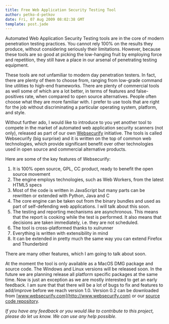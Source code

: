```yaml
---
title: Free Web Application Security Testing Tool
author: petko-d-petkov
date: Fri, 07 Aug 2009 08:02:38 GMT
template: post.jade
---
```


Automated Web Application Security Testing tools are in the core of modern penetration testing practices. You cannot rely 100% on the results they produce, without considering seriously their limitations. However, because these tools are so good at picking the low-hanging fruit by employing force and repetition, they still have a place in our arsenal of penetrating testing equipment.

These tools are not unfamiliar to modern day penetration testers. In fact, there are plenty of them to choose from, ranging from low-grade command line utilities to high-end frameworks. There are plenty of commercial tools as well some of which are a lot better, in terms of features and false-positives rate, when compared to open source alternatives. People often choose what they are more familiar with. I prefer to use tools that are right for the job without discriminating a particular operating system, platform, and style.

Without further ado, I would like to introduce to you yet another tool to compete in the market of automated web application security scanners (not only), released as part of our own [Websecurify](http://www.websecurify.com) initiative. The tools is called Websecurify (big surprise) and it is written on the top of common web technologies, which provide significant benefit over other technologies used in open source and commercial alternative products.

Here are some of the key features of Websecurify:

1. It is 100% open source, GPL, CC product, ready to benefit the open source movement
2. The engine employs technologies, such as Web Workers, from the latest HTML5 specs
3. Most of the code is written in JavaScript but many parts can be rewritten or extended with Python, Java and C
4. The core engine can be taken out from the binary bundles and used as part of self-defending web applications. I will talk about this soon.
5. The testing and reporting mechanisms are asynchronous. This means that the report is cooking while the test is performed. It also means that decisions are taken immediately, i.e. they are not scheduled.
6. The tool is cross-platformed thanks to xulrunner
7. Everything is written with extensibility in mind
8. It can be extended in pretty much the same way you can extend Firefox and Thunderbird

There are many other features, which I am going to talk about soon.

At the moment the tool is only available as a MacOS DMG package and source code. The Windows and Linux versions will be released soon. In the future we are planning release all platform specific packages at the same time. Now is just an exception as we are mostly interested to get an early feedback. I am sure that that there will be a lot of bugs to fix and features to add/improve before we reach version 1.0. Version 0.2 can be downloaded from [www.websecurify.com](http://www.websecurify.com) or our [source code repository](http://code.google.com/p/websecurify/).

_If you have any feedback or you would like to contribute to this project, please do let us know. We can use any help possible._
